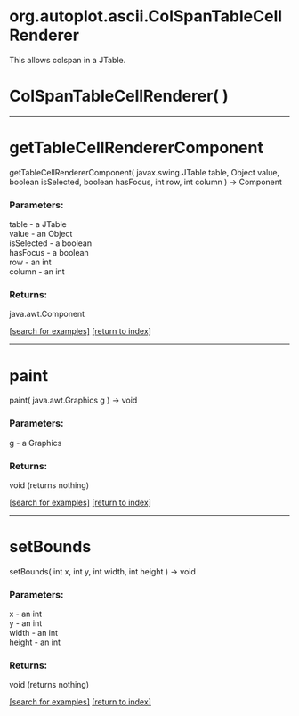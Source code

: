 # org.autoplot.ascii.ColSpanTableCellRenderer

This allows colspan in a JTable.

# ColSpanTableCellRenderer( )


***
<a name="getTableCellRendererComponent"></a>
# getTableCellRendererComponent
getTableCellRendererComponent( javax.swing.JTable table, Object value, boolean isSelected, boolean hasFocus, int row, int column ) &rarr; Component



### Parameters:
table - a JTable
<br>value - an Object
<br>isSelected - a boolean
<br>hasFocus - a boolean
<br>row - an int
<br>column - an int

### Returns:
java.awt.Component


<a href="https://github.com/autoplot/dev/search?q=getTableCellRendererComponent&unscoped_q=getTableCellRendererComponent">[search for examples]</a>
<a href="https://github.com/autoplot/documentation/blob/master/javadoc/index-all.md">[return to index]</a>

***
<a name="paint"></a>
# paint
paint( java.awt.Graphics g ) &rarr; void



### Parameters:
g - a Graphics

### Returns:
void (returns nothing)


<a href="https://github.com/autoplot/dev/search?q=paint&unscoped_q=paint">[search for examples]</a>
<a href="https://github.com/autoplot/documentation/blob/master/javadoc/index-all.md">[return to index]</a>

***
<a name="setBounds"></a>
# setBounds
setBounds( int x, int y, int width, int height ) &rarr; void



### Parameters:
x - an int
<br>y - an int
<br>width - an int
<br>height - an int

### Returns:
void (returns nothing)


<a href="https://github.com/autoplot/dev/search?q=setBounds&unscoped_q=setBounds">[search for examples]</a>
<a href="https://github.com/autoplot/documentation/blob/master/javadoc/index-all.md">[return to index]</a>

